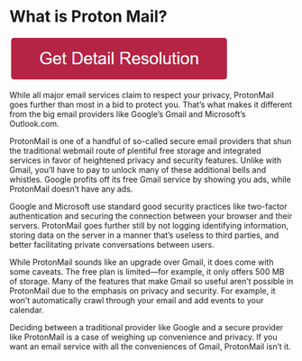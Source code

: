 # What is Proton Mail?


[![what is proton mail](redd.png)](https://icncomputer.com/what-is-proton-mail/)



While all major email services claim to respect your privacy, ProtonMail goes further than most in a bid to protect you. That’s what makes it different from the big email providers like Google’s Gmail and Microsoft’s Outlook.com.

ProtonMail is one of a handful of so-called secure email providers that shun the traditional webmail route of plentiful free storage and integrated services in favor of heightened privacy and security features. Unlike with Gmail, you’ll have to pay to unlock many of these additional bells and whistles. Google profits off its free Gmail service by showing you ads, while ProtonMail doesn’t have any ads.

Google and Microsoft use standard good security practices like two-factor authentication and securing the connection between your browser and their servers. ProtonMail goes further still by not logging identifying information, storing data on the server in a manner that’s useless to third parties, and better facilitating private conversations between users.

While ProtonMail sounds like an upgrade over Gmail, it does come with some caveats. The free plan is limited—for example, it only offers 500 MB of storage. Many of the features that make Gmail so useful aren’t possible in ProtonMail due to the emphasis on privacy and security. For example, it won’t automatically crawl through your email and add events to your calendar.

Deciding between a traditional provider like Google and a secure provider like ProtonMail is a case of weighing up convenience and privacy. If you want an email service with all the conveniences of Gmail, ProtonMail isn’t it.
